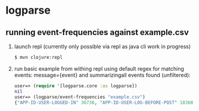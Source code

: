 # logparse

## running event-frequencies against example.csv

1. launch repl (currently only possible via repl as java cli work in progress)
    ```bash
    $ mvn clojure:repl
    ```
2. run basic example from withing repl using default regex for matching events: message={event} and summarizingall events found (unfiltered):
    ```clojure
    user=> (require '[logparse.core :as logparse])
    nil
    user=> (logparse/event-frequencies "example.csv")
    {"APP-ID-USER-LOGGED-IN" 36736, "APP-ID-USER-LOG-BEFORE-POST" 18368}
    ```
